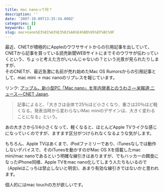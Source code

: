 ```yaml
---
title: mac nanoって何？
description: ''
date: '2007-10-09T13:35:34.000Z'
categories: []
keywords: []
slug: mac+nano%E3%81%A3%E3%81%A6%E4%BD%95%EF%BC%9F
---
```

最近、CNETが積極的にAppleのウワササイトからの引用記事を出していて、CNETから記事を買っている読売新聞WEBサイトにまでそのウワサが伝わっていくという、ちょっと考えた方がいいんじゃないの？という光景が見られたりしますが、  
そのCNETが、最近急激に名前が売れ始めたMac OS Rumorsからの引用記事として、mac mini → mac nanoのリプレスを報じています。

リンク: [アップル、新小型PC「Mac nano」を年内発表とのうわさ — 米報道:ニュース — CNET Japan](http://japan.cnet.com/news/tech/story/0,2000056025,20358222,00.htm "アップル、新小型PC「Mac nano」を年内発表とのうわさ--米報道:ニュース - CNET Japan").

> 記事によると、「大きさは全体で25％ほど小さくなり、重さは20％ほど軽くなる。発表当時から変わらないMac miniのデザインは、大きく変わることになる」という。

あの大きさから1/4小さくなって、軽くなると、ほとんどApple TVライクな感じになっていくのですが、ますます区分がつけられなくなるような気がします。

もちろん、Apple TVはあくまで、iPodファミリーであり、iTunesなしでは動作しないデバイスで、そのiTunesを動かすのがMac OS Xを搭載したmac mini/mac nanoであるという明確な線引きはありますが、でもハッカーの餌食になったiPhone同様、Apple TVをmac nano化してしまう人たちもいるので（Appleはこっちは禁止しないと明言)、あまり有効な線引きではないかと思われます。

個人的にはmac touchの方が欲しいです。